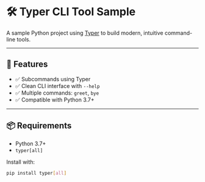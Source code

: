 # 🛠️ Typer CLI Tool Sample

A sample Python project using [Typer](https://typer.tiangolo.com/) to build modern, intuitive command-line tools.

---

## 🚀 Features

- ✅ Subcommands using Typer
- ✅ Clean CLI interface with `--help`
- ✅ Multiple commands: `greet`, `bye`
- ✅ Compatible with Python 3.7+

---

## 📦 Requirements

- Python 3.7+
- `typer[all]`

Install with:

```bash
pip install typer[all]
